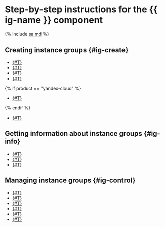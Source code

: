 # Step-by-step instructions for the {{ ig-name }} component

{% include [sa.md](../../../_includes/instance-groups/sa.md) %}

## Creating instance groups {#ig-create}

* [{#T}](create-fixed-group.md)
* [{#T}](create-with-balancer.md)
* [{#T}](create-with-load-balancer.md)
* [{#T}](create-autoscaled-group.md)

{% if product == "yandex-cloud" %}

* [{#T}](create-with-coi.md)

{% endif %}

* [{#T}](create-from-yaml.md)

## Getting information about instance groups {#ig-info}

* [{#T}](get-list.md)
* [{#T}](get-info.md)
* [{#T}](get-list-instances.md)

## Managing instance groups {#ig-control}

* [{#T}](stop.md)
* [{#T}](start.md)
* [{#T}](update.md)
* [{#T}](update-from-yaml.md)
* [{#T}](delete.md)
* [{#T}](enable-autohealing.md)
